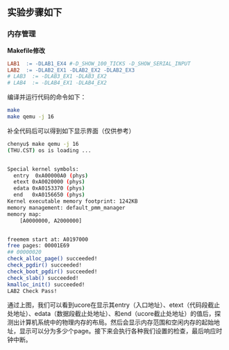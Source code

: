 ## 实验步骤如下

### 内存管理

**Makefile修改**

```makefile
LAB1  := -DLAB1_EX4 #-D_SHOW_100_TICKS -D_SHOW_SERIAL_INPUT
LAB2  := -DLAB2_EX1 -DLAB2_EX2 -DLAB2_EX3
# LAB3  := -DLAB3_EX1 -DLAB3_EX2
# LAB4  := -DLAB4_EX1 -DLAB4_EX2
```

编译并运行代码的命令如下：

```bash
make
make qemu -j 16
```

补全代码后可以得到如下显示界面（仅供参考）

```bash
chenyu$ make qemu -j 16
(THU.CST) os is loading ...


Special kernel symbols:
  entry  0xA00000A0 (phys)
  etext 0xA0020000 (phys)
  edata 0xA0153370 (phys)
  end   0xA0156650 (phys)
Kernel executable memory footprint: 1242KB
memory management: default_pmm_manager
memory map:
    [A0000000, A2000000]


freemem start at: A0197000
free pages: 00001E69
## 00000020
check_alloc_page() succeeded!
check_pgdir() succeeded!
check_boot_pgdir() succeeded!
check_slab() succeeded!
kmalloc_init() succeeded!
LAB2 Check Pass!
```

通过上图，我们可以看到ucore在显示其entry（入口地址）、etext（代码段截止处地址）、edata（数据段截止处地址）、和end（ucore截止处地址）的值后，探测出计算机系统中的物理内存的布局。然后会显示内存范围和空闲内存的起始地址，显示可以分为多少个page。接下来会执行各种我们设置的检查，最后响应时钟中断。